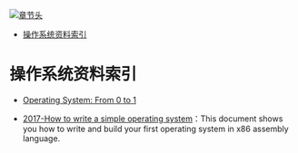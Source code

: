 [![章节头](https://parg.co/UGo)](https://parg.co/b4z) 
 - [操作系统资料索引](#%E6%93%8D%E4%BD%9C%E7%B3%BB%E7%BB%9F%E8%B5%84%E6%96%99%E7%B4%A2%E5%BC%95) 

# 操作系统资料索引
- [Operating System: From 0 to 1](https://github.com/tuhdo/os01)

- [2017-How to write a simple operating system](http://mikeos.sourceforge.net/write-your-own-os.html)：This document shows you how to write and build your first operating system in x86 assembly language.